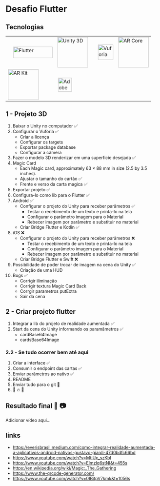 # Desafio Flutter

## Tecnologias

<!-- logos das tecnologias utilizadas -->


<table border="0" width="100%">
  <tr>
    <td style="padding-left: 25px">
      <a href="https://flutter.dev/">
      <img alt="Flutter"
        src="https://flutter.dev/assets/flutter-lockup-1caf6476beed76adec3c477586da54de6b552b2f42108ec5bc68dc63bae2df75.png"
        width="129" height="37">
      </a>
    </td>
    <td>
      <a href="https://unity3d.com">
      <img alt="Unity 3D"
        src="https://unity3d.com/profiles/unity3d/themes/unity/images/pages/branding_trademarks/unity-masterbrand-black.png"
        height="100">
      </a>
    </td>
    <td style="padding-left: 25px">
      <a href="https://developer.vuforia.com/">
      <img alt="Vuforia"
        src="https://www.techprior.com/wp-content/uploads/2017/12/Vuforia-Logo-OLx2a896.png" height="50">
      </a>
    </td>
    <td>
      <a href="https://developers.google.com/ar">
      <img alt="AR Core"
        src="https://i2.wp.com/noticiasetecnologia.com/wp-content/uploads/2019/02/Google-ARCore.jpg?fit=1000%2C533&ssl=1"
        height="100">
      </a>
    </td>
  </tr>
  <tr>
    <td style="padding-left: 8px">
      <a href="https://developer.apple.com/augmented-reality/arkit/">
      <img alt="AR Kit" src="https://www.viewar.com/media/2019/12/logo_arkit.png" height="100">
      </a>
    </td>
    <td style="padding-left: 10px">
      <a href="https://www.adobe.com/br/products/xd.html">
        <img alt="Adobe XD"
          src="https://s3.amazonaws.com/quiin/vendors/logos/000/010/584/original/Adobe_XD_lockup_one_line_black_text_%281%29.png?1587896798"
          height="45">
      </a>
    </td>
  </tr>
</table>

## 1 - Projeto 3D

1. Baixar o Unity no computador ✅
2. Configurar o Vuforia ✅
    - Criar a licença
    - Configurar os targets
    - Exportar package database
    - Configurar a câmera
3. Fazer o modelo 3D renderizar em uma superficie desejada ✅
4. Magic Card
    - Each Magic card, approximately 63 × 88 mm in size (2.5 by 3.5 inches).
    - Ajustar o tamanho do cartão ✅
    - Frente e verso da carta magica ✅
5. Exportar projeto ✅
6. Configura-lo como lib para o Flutter ✅
7. Android ✅
    - Configurar o projeto do Unity para receber parâmetros ✅
      + Testar o recebimento de um texto e printa-lo na tela
      + Configurar o parâmetro imagem para o Material
      + Rebecer imagem por parâmetro e substituir no material
    - Criar Bridge Flutter e Kotlin ✅
8. iOS ❌
    - Configurar o projeto do Unity para receber parâmetros ❌
      + Testar o recebimento de um texto e printa-lo na tela
      + Configurar o parâmetro imagem para o Material
      + Rebecer imagem por parâmetro e substituir no material
    - Criar Bridge Flutter e Swift ❌
9. Possibilidade de poder trocar de imagem na cena do Unity ✅
    - Criação de uma HUD
10. Bugs ✅
    - Corrigir iliminação
    - Corrigir textura Magic Card Back
    - Corrgir parametros putExtra
    - Sair da cena

## 2 - Criar projeto flutter

1. Integrar a lib do projeto de realidade aumentada ✅
2. Start da cena do Unity informando os paramâmetros ✅
    - cardBase64Image
    - cardsBase64Image

### 2.2 - Se tudo ocorrer bem até aqui

1. Criar a interface ✅
2. Consumir o endpoint das cartas ✅
3. Enviar parâmetros ao nativo ✅
4. README
5. Enviar tudo para o git 🍺
6. 👊 🔥 🎉

## Resultado final 📱 📷

Adicionar vídeo aqui...

## links

- https://everisbrasil.medium.com/como-integrar-realidade-aumentada-a-aplicativos-android-nativos-gustavo-giardi-47d0bdfc66bd
- https://www.youtube.com/watch?v=MtiUx_szKbI
- https://www.youtube.com/watch?v=ElmzIq6stNI&t=455s
- https://en.wikipedia.org/wiki/Magic:_The_Gathering
- https://www.the-qrcode-generator.com/
- https://www.youtube.com/watch?v=0IBitpV7kmk&t=1056s
